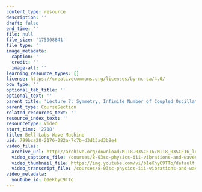 ```yaml
---
content_type: resource
description: ''
draft: false
end_time: ''
file: null
file_size: '175908841'
file_type: ''
image_metadata:
  caption: ''
  credit: ''
  image-alt: ''
learning_resource_types: []
license: https://creativecommons.org/licenses/by-nc-sa/4.0/
ocw_type: ''
optional_tab_title: ''
optional_text: ''
parent_title: 'Lecture 7: Symmetry, Infinite Number of Coupled Oscillators'
parent_type: CourseSection
related_resources_text: ''
resource_index_text: ''
resourcetype: Video
start_time: '2718'
title: Bell Labs Wave Machine
uid: 799bca28-2176-082a-7c7b-d3d13ad3b8e4
video_files:
  archive_url: http://archive.org/download/MIT8.03SCF16/MIT8_03SCF16_lec07_300k.mp4
  video_captions_file: /courses/8-03sc-physics-iii-vibrations-and-waves-fall-2016/4bcc044c60255c36a49619ed7ba776ea_b1eKhyC9TTo.vtt
  video_thumbnail_file: https://img.youtube.com/vi/b1eKhyC9TTo/default.jpg
  video_transcript_file: /courses/8-03sc-physics-iii-vibrations-and-waves-fall-2016/bb27f073f0da64dbf852b1ce1a4b3593_b1eKhyC9TTo.pdf
video_metadata:
  youtube_id: b1eKhyC9TTo
---
```

